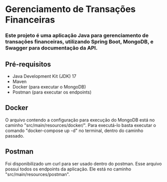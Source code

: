 # Gerenciamento de Transações Financeiras

### Este projeto é uma aplicação Java para gerenciamento de transações financeiras, utilizando Spring Boot, MongoDB, e Swagger para documentação da API.

## Pré-requisitos

- Java Development Kit (JDK) 17
- Maven
- Docker (para executar o MongoDB)
- Postman (para executar os endpoints)


## Docker

O arquivo contendo a configuração para execução do MongoDB está no caminho "src/main/resources/docker/". Para executá-lo basta executar o comando "docker-compose up -d" no terminal, dentro do caminho passado.

## Postman

Foi disponibilizado um curl para ser usado dentro do postman. Esse arquivo possui todos os endpoints da aplicação. Ele está no caminho "src/main/resources/postman".
